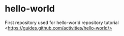 # hello-world
First repository used for hello-world repository tutorial &lt;https://guides.github.com/activities/hello-world/>
